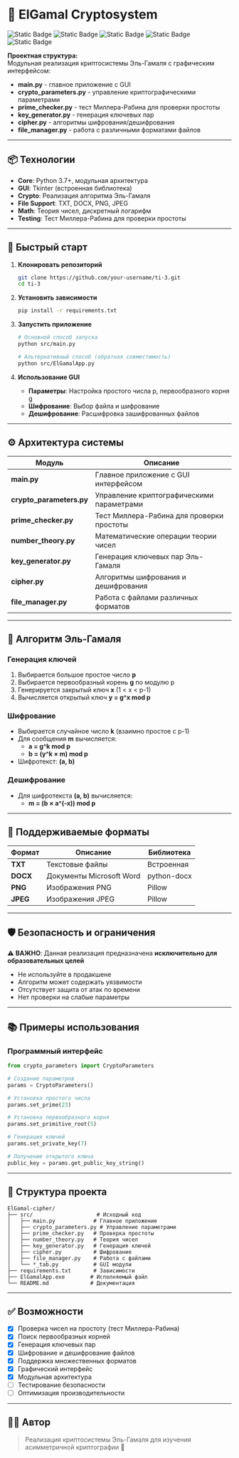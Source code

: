 # 🔐 ElGamal Cryptosystem

![Static Badge](https://img.shields.io/badge/Python-3.7+-blue)
![Static Badge](https://img.shields.io/badge/Tkinter-GUI-green)
![Static Badge](https://img.shields.io/badge/Pillow-8.0.0+-red)
![Static Badge](https://img.shields.io/badge/python--docx-0.8.11+-yellow)
![Static Badge](https://img.shields.io/badge/Educational-Purpose-orange)

**Проектная структура:**  
Модульная реализация криптосистемы Эль-Гамаля с графическим интерфейсом:
- **main.py** - главное приложение с GUI
- **crypto_parameters.py** - управление криптографическими параметрами
- **prime_checker.py** - тест Миллера-Рабина для проверки простоты
- **key_generator.py** - генерация ключевых пар
- **cipher.py** - алгоритмы шифрования/дешифрования
- **file_manager.py** - работа с различными форматами файлов

---

## 📦 Технологии

- **Core**: Python 3.7+, модульная архитектура
- **GUI**: Tkinter (встроенная библиотека)
- **Crypto**: Реализация алгоритма Эль-Гамаля
- **File Support**: TXT, DOCX, PNG, JPEG
- **Math**: Теория чисел, дискретный логарифм
- **Testing**: Тест Миллера-Рабина для проверки простоты

---

## 🚀 Быстрый старт

1. **Клонировать репозиторий**
   ```bash
   git clone https://github.com/your-username/ti-3.git
   cd ti-3
   ```

2. **Установить зависимости**
   ```bash
   pip install -r requirements.txt
   ```

3. **Запустить приложение**
   ```bash
   # Основной способ запуска
   python src/main.py
   
   # Альтернативный способ (обратная совместимость)
   python src/ElGamalApp.py
   ```

4. **Использование GUI**
   - **Параметры**: Настройка простого числа p, первообразного корня g
   - **Шифрование**: Выбор файла и шифрование
   - **Дешифрование**: Расшифровка зашифрованных файлов

---

## ⚙️ Архитектура системы

| Модуль                | Описание                                    |
| --------------------- | ------------------------------------------- |
| **main.py**           | Главное приложение с GUI интерфейсом        |
| **crypto_parameters.py** | Управление криптографическими параметрами  |
| **prime_checker.py**  | Тест Миллера-Рабина для проверки простоты  |
| **number_theory.py**  | Математические операции теории чисел        |
| **key_generator.py**  | Генерация ключевых пар Эль-Гамаля           |
| **cipher.py**         | Алгоритмы шифрования и дешифрования         |
| **file_manager.py**   | Работа с файлами различных форматов         |

---

## 🔐 Алгоритм Эль-Гамаля

### Генерация ключей
1. Выбирается большое простое число **p**
2. Выбирается первообразный корень **g** по модулю p
3. Генерируется закрытый ключ **x** (1 < x < p-1)
4. Вычисляется открытый ключ **y = g^x mod p**

### Шифрование
- Выбирается случайное число **k** (взаимно простое с p-1)
- Для сообщения **m** вычисляется:
  - **a = g^k mod p**
  - **b = (y^k × m) mod p**
- Шифротекст: **(a, b)**

### Дешифрование
- Для шифротекста **(a, b)** вычисляется:
  - **m = (b × a^(-x)) mod p**

---

## 📁 Поддерживаемые форматы

| Формат | Описание                    | Библиотека        |
| ------ | --------------------------- | ----------------- |
| **TXT** | Текстовые файлы             | Встроенная        |
| **DOCX** | Документы Microsoft Word    | python-docx       |
| **PNG** | Изображения PNG             | Pillow            |
| **JPEG** | Изображения JPEG            | Pillow            |

---

## 🛡️ Безопасность и ограничения

⚠️ **ВАЖНО**: Данная реализация предназначена **исключительно для образовательных целей**

- Не используйте в продакшене
- Алгоритм может содержать уязвимости
- Отсутствует защита от атак по времени
- Нет проверки на слабые параметры

---

## 📚 Примеры использования

### Программный интерфейс
```python
from crypto_parameters import CryptoParameters

# Создание параметров
params = CryptoParameters()

# Установка простого числа
params.set_prime(23)

# Установка первообразного корня
params.set_primitive_root(5)

# Генерация ключей
params.set_private_key(7)

# Получение открытого ключа
public_key = params.get_public_key_string()
```

---

## 🔧 Структура проекта

```
ElGamal-cipher/
├── src/                    # Исходный код
│   ├── main.py            # Главное приложение
│   ├── crypto_parameters.py # Управление параметрами
│   ├── prime_checker.py   # Проверка простоты
│   ├── number_theory.py   # Теория чисел
│   ├── key_generator.py   # Генерация ключей
│   ├── cipher.py          # Шифрование
│   ├── file_manager.py    # Работа с файлами
│   └── *_tab.py           # GUI модули
├── requirements.txt       # Зависимости
├── ElGamalApp.exe        # Исполняемый файл
└── README.md             # Документация
```

---

## ✅ Возможности

- [x] Проверка чисел на простоту (тест Миллера-Рабина)
- [x] Поиск первообразных корней
- [x] Генерация ключевых пар
- [x] Шифрование и дешифрование файлов
- [x] Поддержка множественных форматов
- [x] Графический интерфейс
- [x] Модульная архитектура
- [ ] Тестирование безопасности
- [ ] Оптимизация производительности

---

## 👨‍💻 Автор

> Реализация криптосистемы Эль-Гамаля для изучения асимметричной криптографии 🔐
